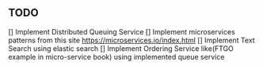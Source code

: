 ## TODO
[] Implement Distributed Queuing Service
[] Implement microservices patterns from this site https://microservices.io/index.html
[] Implement Text Search using elastic search
[] Implement Ordering Service like(FTGO example in micro-service book) using implemented queue service
